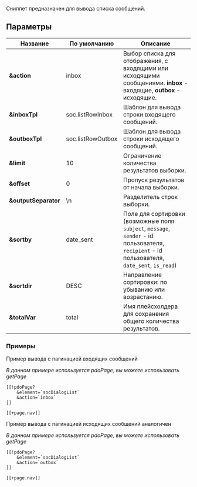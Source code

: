 Сниппет предназначен для вывода списка сообщений.

## Параметры
Название			| По умолчанию		| Описание
--------------------|-------------------|--------------------
**&action**			| inbox				| Выбор списка для отображения, с входящими или исходящими сообщениями. **inbox** - входящие, **outbox** - исходящие.
**&inboxTpl**		| soc.listRowInbox	| Шаблон для вывода строки входящего сообщений.
**&outboxTpl**		| soc.listRowOutbox	| Шаблон для вывода строки исходящего сообщений.
**&limit**			| 10				| Ограничение количества результатов выборки.
**&offset**			| 0					| Пропуск результатов от начала выборки.
**&outputSeparator**| \n				| Разделитель строк выборки.
**&sortby**			| date_sent			| Поле для сортировки (возможные поля `subject`, `message`, `sender` - id пользователя, `recipient` - id пользователя, `date_sent`, `is_read`)
**&sortdir**		| DESC				| Направление сортировки: по убыванию или возрастанию.
**&totalVar**		| total				| Имя плейсхолдера для сохранения общего количества результатов.


### Примеры
Пример вывода с пагинацией входящих сообщений 

*В данном примере используется pdoPage, вы можете использовать getPage*

```
[[!pdoPage?
	&element=`socDialogList`
	&action=`inbox`
]]

[[+page.nav]]
```

Пример вывода с пагинацией исходящих сообщений аналогичен

*В данном примере используется pdoPage, вы можете использовать getPage*

```
[[!pdoPage?
	&element=`socDialogList`
	&action=`outbox`
]]

[[+page.nav]]
```